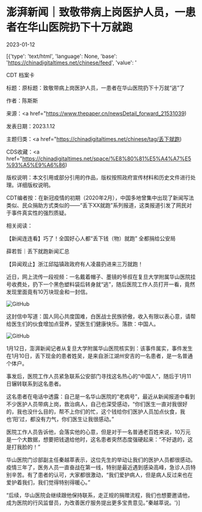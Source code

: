 # 澎湃新闻｜致敬带病上岗医护人员，一患者在华山医院扔下十万就跑

2023-01-12

[{'type': 'text/html', 'language': None, 'base': 'https://chinadigitaltimes.net/chinese/feed', 'value': '

CDT 档案卡

标题：原标题：致敬带病上岗医护人员，一患者在华山医院扔下十万就“逃”了

作者：陈斯斯

来源：<a href="https://www.thepaper.cn/newsDetail_forward_21531039)

发表日期：2023.1.12

主题归类：<a href="https://chinadigitaltimes.net/chinese/tag/丢下就跑)

CDS收藏：<a href="https://chinadigitaltimes.net/space/%E8%80%81%E5%A4%A7%E5%93%A5%E9%A6%86)

版权说明：本文引用或部分引用的作品，版权按照政府宣传材料和历史文件进行处理。详细版权说明。





CDT编者按：在新冠疫情的初期（2020年2月），中国多地曾集中出现了新闻写法类似、民众捐助方式类似的——“丢下XX就跑”系列报道，这类报道引发了网民对于事件真实性的强烈质疑。

相关阅读：



【新闻连连看】巧了！全国好心人都“丢下钱（物）就跑” 全都捐给公安局

薛若哲｜丢下就跑新闻汇总

【异闻观止】浙江邱隘镇政政府有人凌晨扔进来三万就跑！



近日，网上流传一段视频：一名戴着帽子、墨镜的爷叔在复旦大学附属华山医院挂号收费处，扔下一个黑色塑料袋后转身就“逃”，随后医院工作人员打开一看，竟然发现里面竟有10万块现金和一封信。

![GitHub](https://chinadigitaltimes.net/chinese/files/2023/01/image-1673519448088.png)

这封信中写道：国人同心共度国难，白医战士民族骄傲，收入有限以表心意，请帮给医生们的伙食增加点营养，望医生们健康快乐。落款：中国人。

![GitHub](https://chinadigitaltimes.net/chinese/files/2023/01/post-691955-63bfebcb7b899.png)

1月12日，澎湃新闻记者从复旦大学附属华山医院核实到：该事件属实，事件发生在1月10日，丢下现金的患者姓吴，是来自浙江湖州安吉的一名患者，是一名普通个体户。

事发后，医院工作人员紧急联系公安部门寻找这名热心的“中国人”，随后于1月11日辗转联系到这名患者。

这名患者在电话中透露：自己是一名华山医院的“老病号”，最近从新闻报道中看到不少医护人员带病上岗，救治病人，自己也深受感动，“你们医生一直对我很好的，我也没什么目的，帮不上你们的忙，这个钱给你们医护人员加点伙食，我也‘阳’过，都没有力气，你们医生让我很感动。”

医院工作人员告诉他，会落实他的心意，但是对于一名普通老百姓来说，10万元是一个大数据，想要把钱退给他时，这名患者突然态度强硬起来：“不好退的，这是打我脸的！”

华山医院门诊部副主任秦越萃表示，这位先生的举动让我们的医护人员都很感动。疫情三年了，医务人员一直奋战在第一线，特别是最近遇到感染高峰，急诊人员特别辛苦。有了患者的认可，大家都很激动，“我们爱护病人，但是病人反过来也在爱护着我们，我们觉得特别得暖心。”

“后续，华山医院会继续跟他保持联系，走正规的捐赠流程，我们也想要邀请他，成为医院的行风监督员，为改善医疗服务提出更多宝贵意见。”秦越萃说。'}]